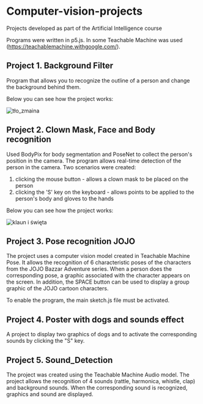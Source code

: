 # Computer-vision-projects
Projects developed as part of the Artificial Intelligence course 

Programs were written in p5.js. In some Teachable Machine was used (https://teachablemachine.withgoogle.com/). 

## Project 1. **Background Filter** 

Program that allows you to recognize the outline of a person and change the background behind them. 

Below you can see how the project works:

![tło_zmaina](https://user-images.githubusercontent.com/79842403/210638759-93ab840a-0eab-406a-bedc-3ed0e08ffcd1.PNG)


## Project 2. **Clown Mask, Face and Body recognition**

Used BodyPix for body segmentation and PoseNet to collect the person's position in the camera. 
The program allows real-time detection of the person in the camera. Two scenarios were created:

  1) clicking the mouse button - allows a clown mask to be placed on the person 
  2) clicking the 'S' key on the keyboard - allows points to be applied to the person's body and gloves to the hands 

Below you can see how the project works:

![klaun i święta](https://user-images.githubusercontent.com/79842403/210638837-8ec6e5bc-c768-4dab-8b02-6e8db6ccdca1.png)


## Project 3. **Pose recognition JOJO**

The project uses a computer vision model created in Teachable Machine Pose.  It allows the recognition of 6 characteristic poses of the characters from the JOJO Bazzar Adventure series. When a person does the corresponding pose, a graphic associated with the character appears on the screen. In addition, the SPACE button can be used to display a group graphic of the JOJO cartoon characters. 

To enable the program, the main sketch.js file must be activated. 
 
## Project 4. **Poster with dogs and sounds effect**

A project to display two graphics of dogs and to activate the corresponding sounds by clicking the "S" key. 

## Project 5. **Sound_Detection** 

The project was created using the Teachable Machine Audio model.
The project allows the recognition of 4 sounds (rattle, harmonica, whistle, clap) and background sounds. When the corresponding sound is recognized, graphics and sound are displayed. 
